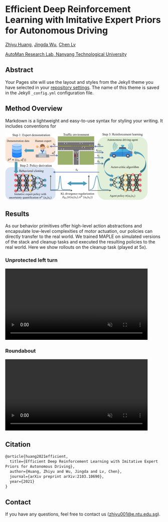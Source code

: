 # Efficient Deep Reinforcement Learning with Imitative Expert Priors for Autonomous Driving

[Zhiyu Huang](https://scholar.google.com/citations?user=aLZEVCsAAAAJ&hl=en), [Jingda Wu](https://scholar.google.com/citations?user=icu-ZFAAAAAJ&hl=en), [Chen Lv](https://scholar.google.com/citations?user=UKVs2CEAAAAJ&hl=en) 

[AutoMan Research Lab, Nanyang Technological University](https://lvchen.wixsite.com/automan)

## Abstract

Your Pages site will use the layout and styles from the Jekyll theme you have selected in your [repository settings](https://github.com/MCZhi/Expert-Prior-RL/settings/pages). The name of this theme is saved in the Jekyll `_config.yml` configuration file.

## Method Overview

Markdown is a lightweight and easy-to-use syntax for styling your writing. It includes conventions for

<img src="./src/overview.png" style="width:90%;">

## Results
As our behavior primitives offer high-level action abstractions and encapsulate low-level complexities of motor actuation, our policies can directly transfer to the real world. We trained MAPLE on simulated versions of the stack and cleanup tasks and executed the resulting policies to the real world. Here we show rollouts on the cleanup task (played at 5x).

### Unprotected left turn
<video muted controls width="90%">
    <source src="./src/Left turn.mp4"  type="video/mp4">
</video>

### Roundabout
<video muted controls width="90%">
    <source src="./src/Left turn.mp4"  type="video/mp4">
</video>

## Citation

```
@article{huang2021efficient,
  title={Efficient Deep Reinforcement Learning with Imitative Expert Priors for Autonomous Driving},
  author={Huang, Zhiyu and Wu, Jingda and Lv, Chen},
  journal={arXiv preprint arXiv:2103.10690},
  year={2021}
}
```

## Contact

If you have any questions, feel free to contact us (zhiyu001@e.ntu.edu.sg).

